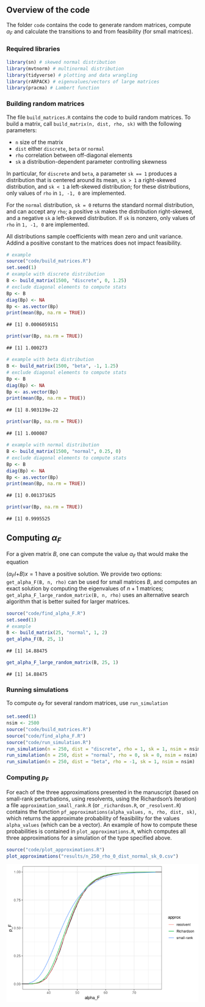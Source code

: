 ## Overview of the code

The folder `code` contains the code to generate random matrices, compute
*α*<sub>*F*</sub> and calculate the transitions to and from feasibility
(for small matrices).

### Required libraries

``` r
library(sn) # skewed normal distribution
library(mvtnorm) # multinormal distribution
library(tidyverse) # plotting and data wrangling
library(rARPACK) # eigenvalues/vectors of large matrices
library(pracma) # Lambert function
```

### Building random matrices

The file `build_matrices.R` contains the code to build random matrices.
To build a matrix, call `build_matrix(n, dist, rho, sk)` with the
following parameters:

-   `n` size of the matrix
-   `dist` either `discrete`, `beta` or `normal`
-   `rho` correlation between off-diagonal elements
-   `sk` a distribution-dependent parameter controlling skewness

In particular, for `discrete` and `beta`, a parameter `sk == 1` produces
a distribution that is centered around its mean, `sk > 1` a right-skewed
distribution, and `sk < 1` a left-skewed distribution; for these
distributions, only values of `rho` in `1, -1, 0` are implemented.

For the `normal` distribution, `sk = 0` returns the standard normal
distribution, and can accept any `rho`; a positive `sk` makes the
distribution right-skewed, and a negative `sk` a left-skewed
distribution. If `sk` is nonzero, only values of `rho` in `1, -1, 0` are
implemented.

All distributions sample coefficients with mean zero and unit variance.
Addind a positive constant to the matrices does not impact feasibility.

``` r
# example 
source("code/build_matrices.R")
set.seed(1)
# example with discrete distribution
B <- build_matrix(1500, "discrete", 0, 1.25)
# exclude diagonal elements to compute stats
Bp <- B
diag(Bp) <- NA
Bp <- as.vector(Bp)
print(mean(Bp, na.rm = TRUE))
```

    ## [1] 0.0006059151

``` r
print(var(Bp, na.rm = TRUE))
```

    ## [1] 1.000273

``` r
# example with beta distribution
B <- build_matrix(1500, "beta", -1, 1.25)
# exclude diagonal elements to compute stats
Bp <- B
diag(Bp) <- NA
Bp <- as.vector(Bp)
print(mean(Bp, na.rm = TRUE))
```

    ## [1] 8.903139e-22

``` r
print(var(Bp, na.rm = TRUE))
```

    ## [1] 1.000087

``` r
# example with normal distribution
B <- build_matrix(1500, "normal", 0.25, 0)
# exclude diagonal elements to compute stats
Bp <- B
diag(Bp) <- NA
Bp <- as.vector(Bp)
print(mean(Bp, na.rm = TRUE))
```

    ## [1] 0.001371625

``` r
print(var(Bp, na.rm = TRUE))
```

    ## [1] 0.9995525

## Computing *α*<sub>*F*</sub>

For a given matrix *B*, one can compute the value *α*<sub>*F*</sub> that
would make the equation

(*α*<sub>*F*</sub>*I*+*B*)*x* = 1
have a positive solution. We provide two options:
`get_alpha_F(B, n, rho)` can be used for small matrices *B*, and
computes an exact solution by computing the eigenvalues of *n* + 1
matrices; `get_alpha_F_large_random_matrix(B, n, rho)` uses an
alternative search algorithm that is better suited for larger matrices.

``` r
source("code/find_alpha_F.R")
set.seed(1)
# example
B <- build_matrix(25, "normal", 1, 2)
get_alpha_F(B, 25, 1)
```

    ## [1] 14.88475

``` r
get_alpha_F_large_random_matrix(B, 25, 1)
```

    ## [1] 14.88475

### Running simulations

To compute *α*<sub>*F*</sub> for several random matrices, use
`run_simulation`

``` r
set.seed(1)
nsim <- 2500
source("code/build_matrices.R")
source("code/find_alpha_F.R")
source("code/run_simulation.R")
run_simulation(n = 250, dist = "discrete", rho = 1, sk = 1, nsim = nsim)
run_simulation(n = 250, dist = "normal", rho = 0, sk = 0, nsim = nsim)
run_simulation(n = 250, dist = "beta", rho = -1, sk = 1, nsim = nsim)
```

### Computing *p*<sub>*F*</sub>

For each of the three approximations presented in the manuscript (based
on small-rank perturbations, using resolvents, using the Richardson’s
iteration) a file `approximation_small_rank.R` (or `_richardson.R`, or
`_resolvent.R`) contains the function
`pf_approximations(alpha_values, n, rho, dist, sk)`, which returns the
approximate probability of feasibility for the values `alpha_values`
(which can be a vector). An example of how to compute these
probabilities is contained in `plot_approximations.R`, which computes
all three approximations for a simulation of the type specified above.

``` r
source("code/plot_approximations.R")
plot_approximations("results/n_250_rho_0_dist_normal_sk_0.csv")
```

![](README_files/figure-markdown_github/unnamed-chunk-5-1.png)
